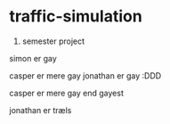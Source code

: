 # traffic-simulation

1. semester project

simon er gay

casper er mere gay
jonathan er gay :DDD

casper er mere gay end gayest

jonathan er træls
